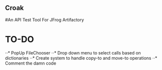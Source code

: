 ## Croak
#An API Test Tool For JFrog Artifactory


# TO-DO

⋅⋅* PopUp FileChooser
⋅⋅* Drop down menu to select calls based on dictionaries 
⋅⋅* Create system to handle copy-to and move-to operations 
⋅⋅* Comment the damn code 
